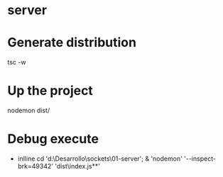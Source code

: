 
# server 

# Generate distribution

tsc -w

# Up the project

nodemon dist/

# Debug execute

* inlline
    cd 'd:\Desarrollo\sockets\01-server'; & 'nodemon' '--inspect-brk=49342' 'dist\index.js**'